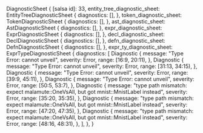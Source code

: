 DiagnosticSheet {
    [salsa id]: 33,
    entity_tree_diagnostic_sheet: EntityTreeDiagnosticSheet {
        diagnostics: [],
    },
    token_diagnostic_sheet: TokenDiagnosticSheet {
        diagnostics: [],
    },
    ast_diagnostic_sheet: AstDiagnosticSheet {
        diagnostics: [],
    },
    expr_diagnostic_sheet: ExprDiagnosticSheet {
        diagnostics: [],
    },
    decl_diagnostic_sheet: DeclDiagnosticSheet {
        diagnostics: [],
    },
    defn_diagnostic_sheet: DefnDiagnosticSheet {
        diagnostics: [],
    },
    expr_ty_diagnostic_sheet: ExprTypeDiagnosticSheet {
        diagnostics: [
            Diagnostic {
                message: "Type Error: cannot unveil",
                severity: Error,
                range: [16:9, 20:11),
            },
            Diagnostic {
                message: "Type Error: cannot unveil",
                severity: Error,
                range: [31:13, 34:15),
            },
            Diagnostic {
                message: "Type Error: cannot unveil",
                severity: Error,
                range: [39:9, 45:11),
            },
            Diagnostic {
                message: "Type Error: cannot unveil",
                severity: Error,
                range: [50:5, 53:7),
            },
            Diagnostic {
                message: "type path mismatch: expect malamute::OneVsAll, but got mnist::MnistLabel instead",
                severity: Error,
                range: [35:20, 35:35),
            },
            Diagnostic {
                message: "type path mismatch: expect malamute::OneVsAll, but got mnist::MnistLabel instead",
                severity: Error,
                range: [47:20, 47:35),
            },
            Diagnostic {
                message: "type path mismatch: expect malamute::OneVsAll, but got mnist::MnistLabel instead",
                severity: Error,
                range: [48:16, 48:31),
            },
        ],
    },
}